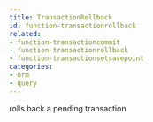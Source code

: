 ```yaml
---
title: TransactionRollback
id: function-transactionrollback
related:
- function-transactioncommit
- function-transactionrollback
- function-transactionsetsavepoint
categories:
- orm
- query
---
```


rolls back a pending transaction
